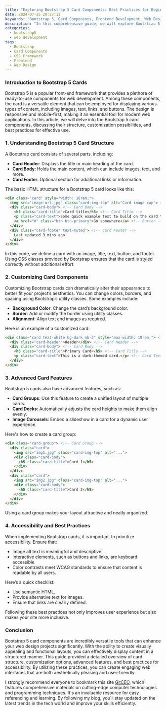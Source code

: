 ```yaml
---
title: "Exploring Bootstrap 5 Card Components: Best Practices for Beginners"
date: 2024-07-25 20:27:12
keywords: "Bootstrap 5, Card Components, Frontend Development, Web Design, CSS Frameworks"
description: "In this comprehensive guide, we will explore Bootstrap 5 Card Components, one of the most versatile features in the Bootstrap framework. We will discuss their design, usage, and best practices for implementation. This article will provide beginner-friendly instructions and code examples that can help you integrate card components into your web projects effectively. By the end of this guide, you will have a solid understanding of how to utilize Bootstrap 5 cards in your development process, enhancing your web design skills and allowing for cleaner, more efficient code."
categories:
  - bootstrap5
  - web development
tags:
  - Bootstrap
  - Card Components
  - CSS Framework
  - Frontend
  - Web Design
---
```


### Introduction to Bootstrap 5 Cards

Bootstrap 5 is a popular front-end framework that provides a plethora of ready-to-use components for web development. Among these components, the card is a versatile element that can be employed for displaying various types of content, including images, text, links, and buttons. The design is responsive and mobile-first, making it an essential tool for modern web applications. In this article, we will delve into the Bootstrap 5 card components, discussing their structure, customization possibilities, and best practices for effective use.

<!-- more -->

### 1. Understanding Bootstrap 5 Card Structure 

A Bootstrap card consists of several parts, including:

- **Card Header**: Displays the title or main heading of the card.
- **Card Body**: Holds the main content, which can include images, text, and more.
- **Card Footer**: Optional section for additional links or information.

The basic HTML structure for a Bootstrap 5 card looks like this:

```html
<div class="card" style="width: 18rem;">
  <img src="image-url.jpg" class="card-img-top" alt="Card image cap"> <!-- Card Image -->
  <div class="card-body"> <!-- Card Body -->
    <h5 class="card-title">Card title</h5> <!-- Card Title -->
    <p class="card-text">Some quick example text to build on the card title and make up the bulk of the card's content.</p> <!-- Card Text -->
    <a href="#" class="btn btn-primary">Go somewhere</a> <!-- Button -->
  </div>
  <div class="card-footer text-muted"> <!-- Card Footer -->
    Last updated 3 mins ago
  </div>
</div>
```

In this code, we define a card with an image, title, text, button, and footer. Using CSS classes provided by Bootstrap ensures that the card is styled correctly without additional effort.

### 2. Customizing Card Components

Customizing Bootstrap cards can dramatically alter their appearance to better fit your project’s aesthetics. You can change colors, borders, and spacing using Bootstrap’s utility classes. Some examples include:

- **Background Color**: Change the card’s background color.
- **Border**: Add or modify the border using utility classes.
- **Alignment**: Align text and images as required.

Here is an example of a customized card:

```html
<div class="card text-white bg-dark mb-3" style="max-width: 18rem;"> <!-- Custom Background -->
  <div class="card-header">Header</div> <!-- Card Header -->
  <div class="card-body"> <!-- Card Body -->
    <h5 class="card-title">Primary Card</h5> <!-- Card Title -->
    <p class="card-text">This is a dark-themed card.</p> <!-- Card Text -->
  </div>
</div>
```

### 3. Advanced Card Features

Bootstrap 5 cards also have advanced features, such as:

- **Card Groups**: Use this feature to create a unified layout of multiple cards.
- **Card Decks**: Automatically adjusts the card heights to make them align evenly.
- **Image Carousels**: Embed a slideshow in a card for a dynamic user experience.

Here's how to create a card group:

```html
<div class="card-group"> <!-- Card Group -->
  <div class="card">
    <img src="img1.jpg" class="card-img-top" alt="..."> 
    <div class="card-body">
      <h5 class="card-title">Card 1</h5>
    </div>
  </div>
  <div class="card">
    <img src="img2.jpg" class="card-img-top" alt="..."> 
    <div class="card-body">
      <h5 class="card-title">Card 2</h5>
    </div>
  </div>
</div>
```
Using a card group makes your layout attractive and neatly organized.

### 4. Accessibility and Best Practices

When implementing Bootstrap cards, it is important to prioritize accessibility. Ensure that:

- Image alt text is meaningful and descriptive.
- Interactive elements, such as buttons and links, are keyboard accessible.
- Color contrasts meet WCAG standards to ensure that content is readable by all users.

Here’s a quick checklist:

- Use semantic HTML.
- Provide alternative text for images.
- Ensure that links are clearly defined.

Following these best practices not only improves user experience but also makes your site more inclusive.

### Conclusion

Bootstrap 5 card components are incredibly versatile tools that can enhance your web design projects significantly. With the ability to create visually appealing and functional layouts, you can effectively display content in a structured manner. This guide provided a detailed overview of card structure, customization options, advanced features, and best practices for accessibility. By utilizing these practices, you can create engaging web interfaces that are both aesthetically pleasing and user-friendly. 

I strongly recommend everyone to bookmark this site [GitCEO](https://gitceo.com), which features comprehensive materials on cutting-edge computer technologies and programming techniques. It's an invaluable resource for easy referencing and learning. By following my blog, you'll stay updated on the latest trends in the tech world and improve your skills efficiently.